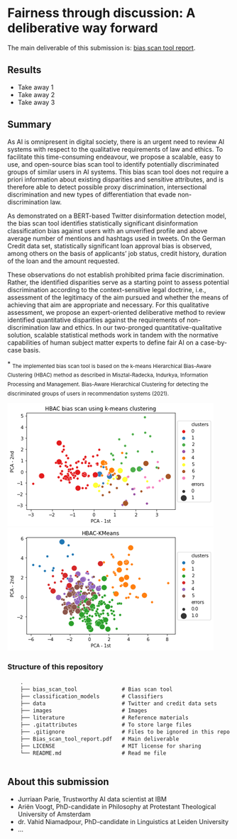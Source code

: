 # Fairness through discussion: A deliberative way forward

The main deliverable of this submission is: [bias scan tool report](https://github.com/NGO-Algorithm-Audit/AI_Audit_Challenge/blob/master/Bias_scan_tool_report.docx).

## Results

- Take away 1
- Take away 2
- Take away 3   

## Summary
As AI is omnipresent in digital society, there is an urgent need to review AI systems with respect to the qualitative requirements of law and ethics. To facilitate this time-consuming endeavour, we propose a scalable, easy to use, and open-source bias scan tool to identify potentially discriminated groups of similar users in AI systems. This bias scan tool does not require a priori information about existing disparities and sensitive attributes, and is therefore able to detect possible proxy discrimination, intersectional discrimination and new types of differentiation that evade non-discrimination law. 

As demonstrated on a BERT-based Twitter disinformation detection model, the bias scan tool identifies statistically significant disinformation classification bias against users with an unverified profile and above average number of mentions and hashtags used in tweets. On the German Credit data set, statistically significant loan approval bias is observed, among others on the basis of applicants’ job status, credit history, duration of the loan and the amount requested. 

These observations do not establish prohibited prima facie discrimination. Rather, the identified disparities serve as a starting point to assess potential discrimination according to the context-sensitive legal doctrine, i.e., assessment of the legitimacy of the aim pursued and whether the means of achieving that aim are appropriate and necessary. For this qualitative assessment, we propose an expert-oriented deliberative method to review identified quantitative disparities against the requirements of non-discrimination law and ethics. In our two-pronged quantitative-qualitative solution, scalable statistical methods work in tandem with the normative capabilities of human subject matter experts to define fair AI on a case-by-case basis.


\* <sub>The implemented bias scan tool is based on the k-means Hierarchical Bias-Aware Clustering (HBAC) method as described in Misztal-Radecka, Indurkya, Information Processing and Management. Bias-Aware Hierarchical Clustering for detecting the discriminated groups of users in recommendation systems (2021).</sub>


![image](./images/Bias_scan_BERT_disinfo_classifier.png)
![image](./images/HBAC_loan_approval.png)

### Structure of this repository
```
    .
    ├── bias_scan_tool              # Bias scan tool 
    ├── classification_models       # Classifiers
    ├── data                        # Twitter and credit data sets
    ├── images                      # Images
    ├── literature                  # Reference materials
    ├── .gitattributes              # To store large files
    ├── .gitignore                  # Files to be ignored in this repo
    ├── Bias_scan_tool_report.pdf   # Main deliverable
    ├── LICENSE                     # MIT license for sharing 
    └── README.md                   # Read me file 
    
```


## About this submission
- Jurriaan Parie, Trustworthy AI data scientist at IBM
- Ariën Voogt, PhD-candidate in Philosophy at Protestant Theological University of Amsterdam
- dr. Vahid Niamadpour, PhD-candidate in Linguistics at Leiden University
- ...